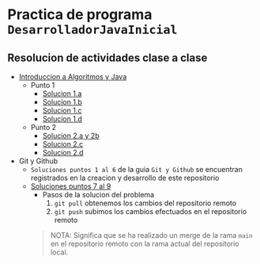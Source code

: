 # Practica de programa `DesarrolladorJavaInicial`

## Resolucion de actividades clase a clase
- [Introduccion a Algoritmos y Java](./src/solutions/Introduction.java)
  - Punto 1
    - [Solucion 1.a](https://github.com/ERSilvaPorras/practica-desarrolladorJavaInicial-AP4.0/blob/384c383c56e0b3ac39e854d0c52d6d944ea8b46c/src/solutions/Introduction.java#L8-L22)
    - [Solucion 1.b](https://github.com/ERSilvaPorras/practica-desarrolladorJavaInicial-AP4.0/blob/384c383c56e0b3ac39e854d0c52d6d944ea8b46c/src/solutions/Introduction.java#L24-L41)
    - [Solucion 1.c](https://github.com/ERSilvaPorras/practica-desarrolladorJavaInicial-AP4.0/blob/384c383c56e0b3ac39e854d0c52d6d944ea8b46c/src/solutions/Introduction.java#L43-L71)
    - [Solucion 1.d](https://github.com/ERSilvaPorras/practica-desarrolladorJavaInicial-AP4.0/blob/384c383c56e0b3ac39e854d0c52d6d944ea8b46c/src/solutions/Introduction.java#L73-L86)
  - Punto 2
    - [Solucion 2.a y 2b](./resources/img/condiciones-accciones.png)
    - [Solucion 2.c](./resources/img/arbol-de-decision.png)
    - [Solucion 2.d](https://github.com/ERSilvaPorras/practica-desarrolladorJavaInicial-AP4.0/blob/384c383c56e0b3ac39e854d0c52d6d944ea8b46c/src/solutions/Introduction.java#L88-L117)
- Git y Github
  - `Soluciones puntos 1 al 6` de la guia `Git y Github` se encuentran registrados en la creacion y desarrollo de este repositorio
  - [Soluciones puntos 7 al 9](https://github.com/ERSilvaPorras/practica-desarrolladorJavaInicial-AP4.0/commit/ddc8e1fa3f455b54813fd1eb4f9f9b31f86a7aa3)
    - Pasos de la solucion del problema
      1. `git pull` obtenemos los cambios del repositorio remoto
      2. `git push` subimos los cambios efectuados en el repositorio remoto
    > NOTA: Significa que se ha realizado un merge de la rama `main` en el repositorio remoto con la rama actual del repositorio local.